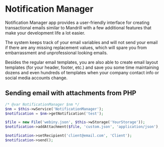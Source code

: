 # Notification Manager

Notification Manager app provides a user-friendly interface for creating transactional emails
similar to Mandrill with a few additional features that make your development life a lot easier.

The system keeps track of your email variables and will not send your email if there are any missing replacement values,
which will spare you from embarrassment and unprofessional looking emails. 

Besides the regular email templates, you are also able to create email layout templates (for your header, footer, etc.) 
and save you some time maintaining dozens and even hundreds of templates when your company contact info or social media accounts change.

## Sending email with attachments from PHP

```php
/* @var NotificationManager $nm */
$nm = $this->wService('NotificationManager');
$notification = $nm->getNotification('test');

$file = new File('webiny.json', $this->wStorage('YourStorage'));
$notification->addAttachment($file, 'custom.json', 'application/json');

$notification->setRecipient('client@email.com', 'Client');
$notification->send();
```